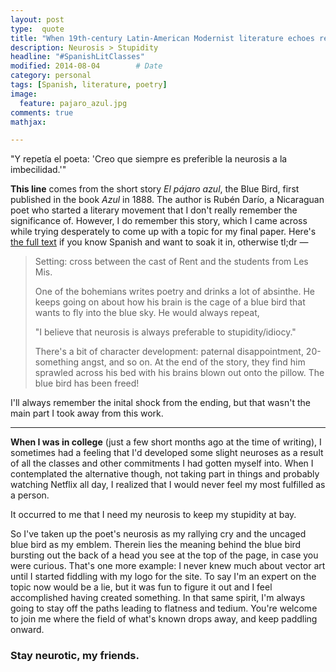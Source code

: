 ```yaml
---
layout: post
type:  quote
title: "When 19th-century Latin-American Modernist literature echoes real life"
description: Neurosis > Stupidity
headline: "#SpanishLitClasses"
modified: 2014-08-04        # Date
category: personal
tags: [Spanish, literature, poetry]
image: 
  feature: pajaro_azul.jpg
comments: true
mathjax:

---
```

"Y repetía el poeta: 'Creo que siempre es preferible la neurosis a la imbecilidad.'"

__This line__ comes from the short story *El pájaro azul*, the Blue Bird, first published in the book *Azul* in 1888. The author is Rubén Darío, a Nicaraguan poet who started a literary movement that I don't really remember the significance of. However, I do remember this story, which I came across while trying desperately to come up with a topic for my final paper. Here's [the full text](http://www.damisela.com/literatura/pais/nicaragua/autores/dario/azul/pajaro_p3.htm) if you know Spanish and want to soak it in, otherwise tl;dr —

>Setting: cross between the cast of Rent and the students from Les Mis.
>
>One of the bohemians writes poetry and drinks a lot of absinthe. He keeps going on about how his brain is the cage of a blue bird that wants to fly into the blue sky. He would always repeat,
>
>"I believe that neurosis is always preferable to stupidity/idiocy."
>
>There's a bit of character development: paternal disappointment, 20-something angst, and so on. At the end of the story, they find him sprawled across his bed with his brains blown out onto the pillow. The blue bird has been freed!

I'll always remember the inital shock from the ending, but that wasn't the main part I took away from this work.

-----

__When I was in college__ (just a few short months ago at the time of writing), I sometimes had a feeling that I'd developed some slight neuroses as a result of all the classes and other commitments I had gotten myself into. When I contemplated the alternative though, not taking part in things and probably watching Netflix all day, I realized that I would never feel my most fulfilled as a person.

It occurred to me that I need my neurosis to keep my stupidity at bay.

So I've taken up the poet's neurosis as my rallying cry and the uncaged blue bird as my emblem. Therein lies the meaning behind the blue bird bursting out the back of a head you see at the top of the page, in case you were curious. That's one more example: I never knew much about vector art until I started fiddling with my logo for the site. To say I'm an expert on the topic now would be a lie, but it was fun to figure it out and I feel accomplished having created something. In that same spirit, I'm always going to stay off the paths leading to flatness and tedium. You're welcome to join me where the field of what's known drops away, and keep paddling onward.

### Stay neurotic, my friends.